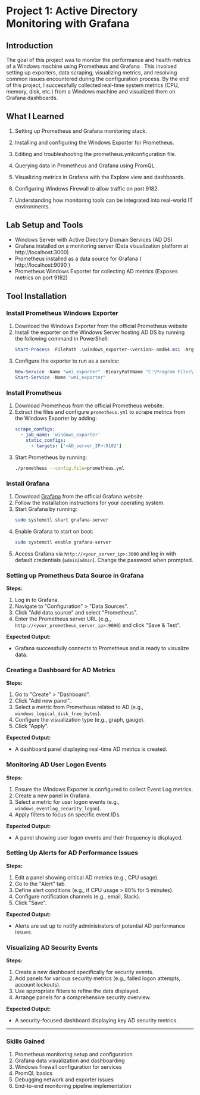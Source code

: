 # Project 1: Active Directory Monitoring with Grafana

## Introduction
The goal of this project was to monitor the performance and health metrics of a Windows machine using Prometheus and Grafana . This involved setting up exporters, data scraping, visualizing metrics, and resolving common issues encountered during the configuration process. By the end of this project, I successfully collected real-time system metrics (CPU, memory, disk, etc.) from a Windows machine and visualized them on Grafana dashboards.

## What I Learned
1. Setting up Prometheus and Grafana monitoring stack.

2. Installing and configuring the Windows Exporter for Prometheus.

3. Editing and troubleshooting the prometheus.ymlconfiguration file.

4. Querying data in Prometheus and Grafana using PromQL .

5. Visualizing metrics in Grafana with the Explore view and dashboards.

6. Configuring Windows Firewall to allow traffic on port 9182.

7. Understanding how monitoring tools can be integrated into real-world IT environments.



## Lab Setup and Tools
- Windows Server with Active Directory Domain Services (AD DS)
- Grafana installed on a monitoring server (Data visualization platform at http://localhost:3000)
- Prometheus installed as a data source for Grafana (	http://localhost:9090 )
- Prometheus Windows Exporter for collecting AD metrics (Exposes metrics on port 9182)

## Tool Installation

### Install Prometheus Windows Exporter
1. Download the Windows Exporter from the official Prometheus website 
2. Install the exporter on the Windows Server hosting AD DS by running the following command in PowerShell:
    ```powershell
    Start-Process -FilePath .\windows_exporter-<version>-amd64.msi -ArgumentList /quiet
    ```
3. Configure the exporter to run as a service:
    ```powershell
    New-Service -Name "wmi_exporter" -BinaryPathName "C:\Program Files\wmi_exporter\wmi_exporter.exe" -DisplayName "WMI Exporter" -StartupType Automatic
    Start-Service -Name "wmi_exporter"
    ```

### Install Prometheus
1. Download Prometheus from the official Prometheus website.
2. Extract the files and configure `prometheus.yml` to scrape metrics from the Windows Exporter by adding:
    ```yaml
    scrape_configs:
      - job_name: 'windows_exporter'
        static_configs:
          - targets: ['<AD_server_IP>:9182']
    ```
3. Start Prometheus by running:
    ```bash
    ./prometheus --config.file=prometheus.yml
    ```

### Install Grafana
1. Download [Grafana](https://grafana.com/grafana/download) from the official Grafana website.
2. Follow the installation instructions for your operating system.
3. Start Grafana by running:
    ```bash
    sudo systemctl start grafana-server
    ```
4. Enable Grafana to start on boot:
    ```bash
    sudo systemctl enable grafana-server
    ```
5. Access Grafana via `http://<your_server_ip>:3000` and log in with default credentials (`admin`/`admin`). Change the password when prompted.


### Setting up Prometheus Data Source in Grafana
**Steps:**
1. Log in to Grafana.
2. Navigate to "Configuration" > "Data Sources".
3. Click "Add data source" and select "Prometheus".
4. Enter the Prometheus server URL (e.g., `http://<your_prometheus_server_ip>:9090`) and click "Save & Test".

**Expected Output:**
- Grafana successfully connects to Prometheus and is ready to visualize data.

### Creating a Dashboard for AD Metrics
**Steps:**
1. Go to "Create" > "Dashboard".
2. Click "Add new panel".
3. Select a metric from Prometheus related to AD (e.g., `windows_logical_disk_free_bytes`).
4. Configure the visualization type (e.g., graph, gauge).
5. Click "Apply".

**Expected Output:**
- A dashboard panel displaying real-time AD metrics is created.

### Monitoring AD User Logon Events
**Steps:**
1. Ensure the Windows Exporter is configured to collect Event Log metrics.
2. Create a new panel in Grafana.
3. Select a metric for user logon events (e.g., `windows_eventlog_security_logon`).
4. Apply filters to focus on specific event IDs.

**Expected Output:**
- A panel showing user logon events and their frequency is displayed.

### Setting Up Alerts for AD Performance Issues
**Steps:**
1. Edit a panel showing critical AD metrics (e.g., CPU usage).
2. Go to the "Alert" tab.
3. Define alert conditions (e.g., if CPU usage > 80% for 5 minutes).
4. Configure notification channels (e.g., email, Slack).
5. Click "Save".

**Expected Output:**
- Alerts are set up to notify administrators of potential AD performance issues.

### Visualizing AD Security Events
**Steps:**
1. Create a new dashboard specifically for security events.
2. Add panels for various security metrics (e.g., failed logon attempts, account lockouts).
3. Use appropriate filters to refine the data displayed.
4. Arrange panels for a comprehensive security overview.

**Expected Output:**
- A security-focused dashboard displaying key AD security metrics.

---

### Skills Gained
1. Prometheus monitoring setup and configuration
2. Grafana data visualization and dashboarding
3. Windows firewall configuration for services
4. PromQL basics
5. Debugging network and exporter issues
6. End-to-end monitoring pipeline implementation
